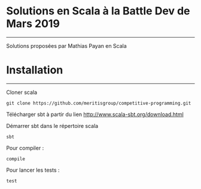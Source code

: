 # Solutions en Scala à la Battle Dev de Mars 2019
-------
Solutions proposées par Mathias Payan en Scala

# Installation
-------

Cloner scala

    git clone https://github.com/meritisgroup/competitive-programming.git

Télécharger sbt à partir du lien http://www.scala-sbt.org/download.html

Démarrer sbt dans le répertoire scala

    sbt

Pour compiler :

    compile

Pour lancer les tests :

    test